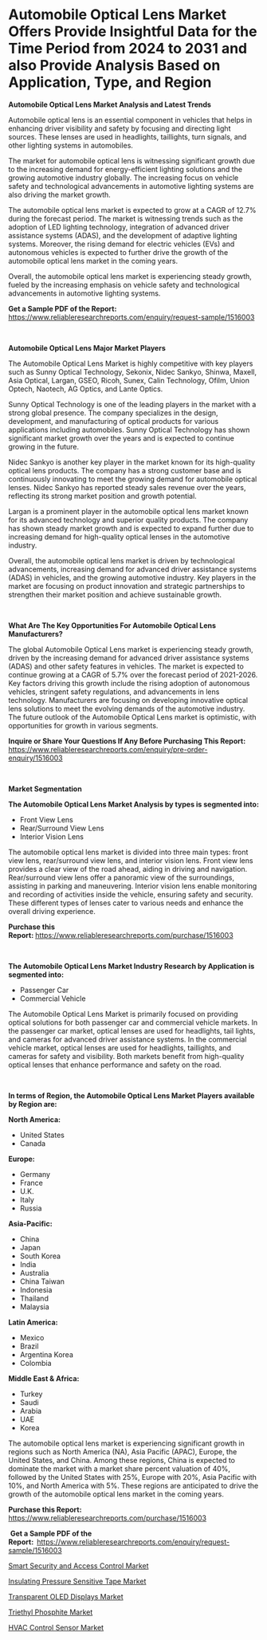 <p><h1>Automobile Optical Lens Market Offers Provide Insightful Data for the Time Period from 2024 to 2031 and also Provide Analysis Based on Application, Type, and Region</h1></p><p><strong>Automobile Optical Lens Market Analysis and Latest Trends</strong></p>
<p><p>Automobile optical lens is an essential component in vehicles that helps in enhancing driver visibility and safety by focusing and directing light sources. These lenses are used in headlights, taillights, turn signals, and other lighting systems in automobiles.</p><p>The market for automobile optical lens is witnessing significant growth due to the increasing demand for energy-efficient lighting solutions and the growing automotive industry globally. The increasing focus on vehicle safety and technological advancements in automotive lighting systems are also driving the market growth.</p><p>The automobile optical lens market is expected to grow at a CAGR of 12.7% during the forecast period. The market is witnessing trends such as the adoption of LED lighting technology, integration of advanced driver assistance systems (ADAS), and the development of adaptive lighting systems. Moreover, the rising demand for electric vehicles (EVs) and autonomous vehicles is expected to further drive the growth of the automobile optical lens market in the coming years.</p><p>Overall, the automobile optical lens market is experiencing steady growth, fueled by the increasing emphasis on vehicle safety and technological advancements in automotive lighting systems.</p></p>
<p><strong>Get a Sample PDF of the Report:&nbsp;</strong> <a href="https://www.reliableresearchreports.com/enquiry/request-sample/1516003">https://www.reliableresearchreports.com/enquiry/request-sample/1516003</a></p>
<p>&nbsp;</p>
<p><strong>Automobile Optical Lens Major Market Players</strong></p>
<p><p>The Automobile Optical Lens Market is highly competitive with key players such as Sunny Optical Technology, Sekonix, Nidec Sankyo, Shinwa, Maxell, Asia Optical, Largan, GSEO, Ricoh, Sunex, Calin Technology, Ofilm, Union Optech, Naotech, AG Optics, and Lante Optics. </p><p>Sunny Optical Technology is one of the leading players in the market with a strong global presence. The company specializes in the design, development, and manufacturing of optical products for various applications including automobiles. Sunny Optical Technology has shown significant market growth over the years and is expected to continue growing in the future. </p><p>Nidec Sankyo is another key player in the market known for its high-quality optical lens products. The company has a strong customer base and is continuously innovating to meet the growing demand for automobile optical lenses. Nidec Sankyo has reported steady sales revenue over the years, reflecting its strong market position and growth potential.</p><p>Largan is a prominent player in the automobile optical lens market known for its advanced technology and superior quality products. The company has shown steady market growth and is expected to expand further due to increasing demand for high-quality optical lenses in the automotive industry.</p><p>Overall, the automobile optical lens market is driven by technological advancements, increasing demand for advanced driver assistance systems (ADAS) in vehicles, and the growing automotive industry. Key players in the market are focusing on product innovation and strategic partnerships to strengthen their market position and achieve sustainable growth.</p></p>
<p>&nbsp;</p>
<p><strong>What Are The Key Opportunities For Automobile Optical Lens Manufacturers?</strong></p>
<p><p>The global Automobile Optical Lens market is experiencing steady growth, driven by the increasing demand for advanced driver assistance systems (ADAS) and other safety features in vehicles. The market is expected to continue growing at a CAGR of 5.7% over the forecast period of 2021-2026. Key factors driving this growth include the rising adoption of autonomous vehicles, stringent safety regulations, and advancements in lens technology. Manufacturers are focusing on developing innovative optical lens solutions to meet the evolving demands of the automotive industry. The future outlook of the Automobile Optical Lens market is optimistic, with opportunities for growth in various segments.</p></p>
<p><strong>Inquire or Share Your Questions If Any Before Purchasing This Report:</strong> <a href="https://www.reliableresearchreports.com/enquiry/pre-order-enquiry/1516003">https://www.reliableresearchreports.com/enquiry/pre-order-enquiry/1516003</a></p>
<p>&nbsp;</p>
<p><strong>Market Segmentation</strong></p>
<p><strong>The Automobile Optical Lens Market Analysis by types is segmented into:</strong></p>
<p><ul><li>Front View Lens</li><li>Rear/Surround View Lens</li><li>Interior Vision Lens</li></ul></p>
<p><p>The automobile optical lens market is divided into three main types: front view lens, rear/surround view lens, and interior vision lens. Front view lens provides a clear view of the road ahead, aiding in driving and navigation. Rear/surround view lens offer a panoramic view of the surroundings, assisting in parking and maneuvering. Interior vision lens enable monitoring and recording of activities inside the vehicle, ensuring safety and security. These different types of lenses cater to various needs and enhance the overall driving experience.</p></p>
<p><strong>Purchase this Report:&nbsp;</strong><a href="https://www.reliableresearchreports.com/purchase/1516003">https://www.reliableresearchreports.com/purchase/1516003</a></p>
<p>&nbsp;</p>
<p><strong>The Automobile Optical Lens Market Industry Research by Application is segmented into:</strong></p>
<p><ul><li>Passenger Car</li><li>Commercial Vehicle</li></ul></p>
<p><p>The Automobile Optical Lens Market is primarily focused on providing optical solutions for both passenger car and commercial vehicle markets. In the passenger car market, optical lenses are used for headlights, tail lights, and cameras for advanced driver assistance systems. In the commercial vehicle market, optical lenses are used for headlights, taillights, and cameras for safety and visibility. Both markets benefit from high-quality optical lenses that enhance performance and safety on the road.</p></p>
<p>&nbsp;</p>
<p><strong>In terms of Region, the Automobile Optical Lens Market Players available by Region are:</strong></p>
<p>
    <p> <strong> North America: </strong>
        <ul>
            <li>United States</li>
            <li>Canada</li>
        </ul>
        </p> 
    <p> <strong> Europe: </strong>
        <ul>
            <li>Germany</li>
            <li>France</li>
            <li>U.K.</li>
            <li>Italy</li>
            <li>Russia</li>
        </ul>
        </p> 
    <p> <strong> Asia-Pacific: </strong>
        <ul>
            <li>China</li>
            <li>Japan</li>
            <li>South Korea</li>
            <li>India</li>
            <li>Australia</li>
            <li>China Taiwan</li>
            <li>Indonesia</li>
            <li>Thailand</li>
            <li>Malaysia</li>
        </ul>
        </p> 
    <p> <strong> Latin America: </strong>
        <ul>
            <li>Mexico</li>
            <li>Brazil</li>
            <li>Argentina Korea</li>
            <li>Colombia</li>
        </ul>
        </p> 
    <p> <strong> Middle East & Africa: </strong>
        <ul>
            <li>Turkey</li>
            <li>Saudi</li>
            <li>Arabia</li>
            <li>UAE</li>
            <li>Korea</li>
        </ul>
    </p>
    </p>
<p><p>The automobile optical lens market is experiencing significant growth in regions such as North America (NA), Asia Pacific (APAC), Europe, the United States, and China. Among these regions, China is expected to dominate the market with a market share percent valuation of 40%, followed by the United States with 25%, Europe with 20%, Asia Pacific with 10%, and North America with 5%. These regions are anticipated to drive the growth of the automobile optical lens market in the coming years.</p></p>
<p><strong>Purchase this Report: </strong><a href="https://www.reliableresearchreports.com/purchase/1516003">https://www.reliableresearchreports.com/purchase/1516003</a></p>
<p>&nbsp;<strong>Get a Sample PDF of the Report:&nbsp;&nbsp;</strong><a href="https://www.reliableresearchreports.com/enquiry/request-sample/1516003">https://www.reliableresearchreports.com/enquiry/request-sample/1516003</a></p>
<p><strong></strong></p>
<p><p><a href="https://boundless-drawbridge-702.notion.site/Smart-Security-and-Access-Control-Market-Offers-Provide-Insightful-Data-for-the-Time-Period-from-202-0bf00992ccf04dbf8b72c84385380d1c">Smart Security and Access Control Market</a></p><p><a href="https://natural-crush-b99.notion.site/Insulating-Pressure-Sensitive-Tape-Market-Provides-Detailed-Segmentation-of-this-Market-based-on-Typ-d52fba77a2224a86839796b0ab14640b">Insulating Pressure Sensitive Tape Market</a></p><p><a href="https://view.publitas.com/reportprime-1/transparent-oled-displays-market-centers-on-aspects-such-as-market-growth-market-share-market-opportunity-and-projected-forecasts-spanning-from-2024-to-2031/">Transparent OLED Displays Market</a></p><p><a href="https://view.publitas.com/reportprime-1/triethyl-phosphite-market-size-global-industry-overview-market-segmentation-and-forecast-2024-to-2031/">Triethyl Phosphite Market</a></p><p><a href="https://gamy-alyssum-396.notion.site/HVAC-Control-Sensor-Market-Analysis-and-Market-Size-Global-Industry-Overview-Market-Segmentation-a-5c69621266fb4fa89a68b2a4453eda14">HVAC Control Sensor Market</a></p></p>